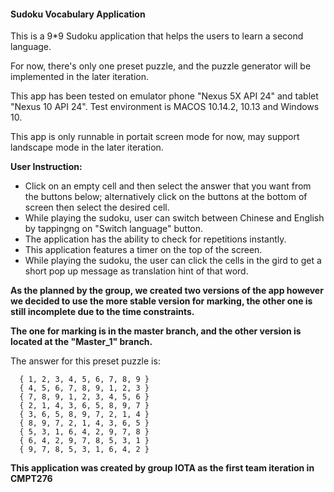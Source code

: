 #### **Sudoku Vocabulary Application** 
This is a 9*9 Sudoku application that helps the users to learn a second language.

For now, there's only one preset puzzle, and the puzzle generator will be implemented in the later iteration.

This app has been tested on emulator phone "Nexus 5X API 24" and tablet "Nexus 10 API 24". Test environment is MACOS 10.14.2, 10.13 and Windows 10.

This app is only runnable in portait screen mode for now, may support landscape mode in the later iteration.

**User Instruction:**
- Click on an empty cell and then select the answer that you want from the buttons below; alternatively click on the buttons at the bottom of screen then select the desired cell.
- While playing the sudoku, user can switch between Chinese and English by tappingng on "Switch language" button.
- The application has the ability to check for repetitions instantly.
- This application features a timer on the top of the screen.
- While playing the sudoku, the user can click the cells in the gird to get a short pop up message as translation hint of that word.

**As the planned by the group, we created two versions of the app however we decided to use the more stable version for marking,
the other one is still incomplete due to the time constraints.**


**The one for marking is in the master branch, and the other version is located at the "Master_1" branch.**

The answer for this preset puzzle is:
```
  { 1, 2, 3, 4, 5, 6, 7, 8, 9 }
  { 4, 5, 6, 7, 8, 9, 1, 2, 3 }
  { 7, 8, 9, 1, 2, 3, 4, 5, 6 }
  { 2, 1, 4, 3, 6, 5, 8, 9, 7 }
  { 3, 6, 5, 8, 9, 7, 2, 1, 4 }
  { 8, 9, 7, 2, 1, 4, 3, 6, 5 }
  { 5, 3, 1, 6, 4, 2, 9, 7, 8 }
  { 6, 4, 2, 9, 7, 8, 5, 3, 1 }
  { 9, 7, 8, 5, 3, 1, 6, 4, 2 }
```
**This application was created by group IOTA as the first team iteration in CMPT276**


